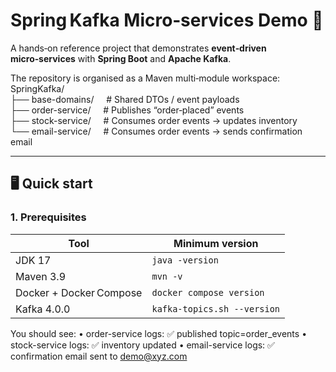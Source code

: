 # Spring Kafka Micro‑services Demo 🚀

A hands‑on reference project that demonstrates **event‑driven micro‑services** with **Spring Boot** and **Apache Kafka**.

The repository is organised as a Maven multi‑module workspace:<br>
SpringKafka/<br>
├── base-domains/&nbsp;&nbsp;&nbsp;&nbsp;&nbsp;# Shared DTOs / event payloads<br>
├── order-service/&nbsp;&nbsp;&nbsp;&nbsp;&nbsp;# Publishes “order‑placed” events<br>
├── stock-service/&nbsp;&nbsp;&nbsp;&nbsp;&nbsp;# Consumes order events → updates inventory<br>
└── email-service/&nbsp;&nbsp;&nbsp;&nbsp;&nbsp;# Consumes order events → sends confirmation email<br>

---

## 🖥️ Quick start

### 1. Prerequisites
| Tool | Minimum version |
|------|-----------------|
| JDK 17 | `java -version` |
| Maven 3.9 | `mvn -v` |
| Docker + Docker Compose | `docker compose version` |
| Kafka 4.0.0 | `kafka-topics.sh --version` |

You should see:
	•	order-service logs: ✅ published topic=order_events
	•	stock-service logs: ✅ inventory updated
	•	email-service logs: ✅ confirmation email sent to demo@xyz.com
